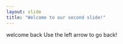 ```yaml
---
layout: slide
title: "Welcome to our second slide!"
---
```

welcome back
Use the left arrow to go back!